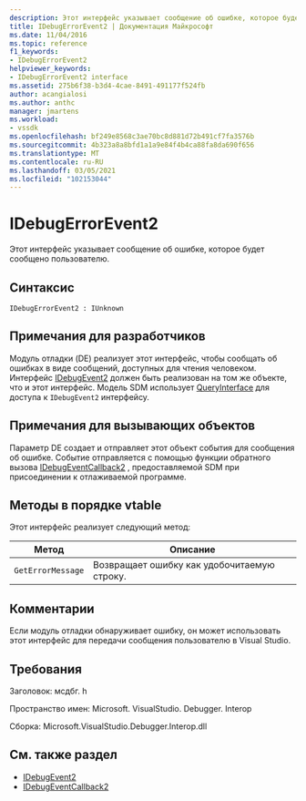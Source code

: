 ```yaml
---
description: Этот интерфейс указывает сообщение об ошибке, которое будет сообщено пользователю.
title: IDebugErrorEvent2 | Документация Майкрософт
ms.date: 11/04/2016
ms.topic: reference
f1_keywords:
- IDebugErrorEvent2
helpviewer_keywords:
- IDebugErrorEvent2 interface
ms.assetid: 275b6f38-b3d4-4cae-8491-491177f524fb
author: acangialosi
ms.author: anthc
manager: jmartens
ms.workload:
- vssdk
ms.openlocfilehash: bf249e8568c3ae70bc8d881d72b491cf7fa3576b
ms.sourcegitcommit: 4b323a8a8bfd1a1a9e84f4b4ca88fa8da690f656
ms.translationtype: MT
ms.contentlocale: ru-RU
ms.lasthandoff: 03/05/2021
ms.locfileid: "102153044"
---
```

# <a name="idebugerrorevent2"></a>IDebugErrorEvent2
Этот интерфейс указывает сообщение об ошибке, которое будет сообщено пользователю.

## <a name="syntax"></a>Синтаксис

```
IDebugErrorEvent2 : IUnknown
```

## <a name="notes-for-implementers"></a>Примечания для разработчиков
 Модуль отладки (DE) реализует этот интерфейс, чтобы сообщать об ошибках в виде сообщений, доступных для чтения человеком. Интерфейс [IDebugEvent2](../../../extensibility/debugger/reference/idebugevent2.md) должен быть реализован на том же объекте, что и этот интерфейс. Модель SDM использует [QueryInterface](/cpp/atl/queryinterface) для доступа к `IDebugEvent2` интерфейсу.

## <a name="notes-for-callers"></a>Примечания для вызывающих объектов
 Параметр DE создает и отправляет этот объект события для сообщения об ошибке. Событие отправляется с помощью функции обратного вызова [IDebugEventCallback2](../../../extensibility/debugger/reference/idebugeventcallback2.md) , предоставляемой SDM при присоединении к отлаживаемой программе.

## <a name="methods-in-vtable-order"></a>Методы в порядке vtable
 Этот интерфейс реализует следующий метод:

|Метод|Описание|
|------------|-----------------|
|`GetErrorMessage`|Возвращает ошибку как удобочитаемую строку.|

## <a name="remarks"></a>Комментарии
 Если модуль отладки обнаруживает ошибку, он может использовать этот интерфейс для передачи сообщения пользователю в Visual Studio.

## <a name="requirements"></a>Требования
 Заголовок: мсдбг. h

 Пространство имен: Microsoft. VisualStudio. Debugger. Interop

 Сборка: Microsoft.VisualStudio.Debugger.Interop.dll

## <a name="see-also"></a>См. также раздел
- [IDebugEvent2](../../../extensibility/debugger/reference/idebugevent2.md)
- [IDebugEventCallback2](../../../extensibility/debugger/reference/idebugeventcallback2.md)
